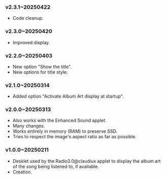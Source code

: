 ### v2.3.1~20250422
  * Code cleanup.

### v2.3.0~20250420
  * Improved display.

### v2.2.0~20250403
  * New option "Show the title".
  * New options for title style.

### v2.1.0~20250314
  * Added option "Activate Album Art display at startup".

### v2.0.0~20250313
  * Also works with the Enhanced Sound applet.
  * Many changes.
  * Works entirely in memory (RAM) to preserve SSD.
  * Tries to respect the image's aspect ratio as far as possible.

### v1.0.0~20250211
  * Desklet used by the Radio3.0@claudiux applet to display the album art of the song being listened to, if available.
  * Creation.
